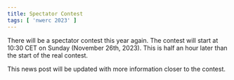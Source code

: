```yaml
---
title: Spectator Contest
tags: [ 'nwerc 2023' ]
---
```


There will be a spectator contest this year again. The contest will
start at 10:30 CET on Sunday (November 26th, 2023). This is half an hour later than the start of the real contest.

This news post will be updated with more information closer to the contest.
